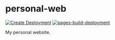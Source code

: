 # personal-web

[![Create Deployment](https://github.com/danlliu/personal-web/actions/workflows/deploy.yml/badge.svg)](https://github.com/danlliu/personal-web/actions/workflows/deploy.yml)
[![pages-build-deployment](https://github.com/danlliu/personal-web/actions/workflows/pages/pages-build-deployment/badge.svg)](https://github.com/danlliu/personal-web/actions/workflows/pages/pages-build-deployment)

My personal website.

